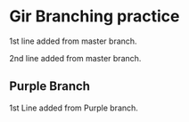 # Gir Branching practice

1st line added from master branch.

2nd line added from master branch.


## Purple Branch

1st Line added from Purple branch.
